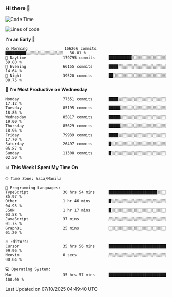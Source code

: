 ### Hi there 👋

<!--START_SECTION:waka-->
![Code Time](http://img.shields.io/badge/Code%20Time-6%2C351%20hrs%2044%20mins-blue)

![Lines of code](https://img.shields.io/badge/From%20Hello%20World%20I%27ve%20Written-148.3%20million%20lines%20of%20code-blue)

**I'm an Early 🐤** 

```text
🌞 Morning                166266 commits      █████████░░░░░░░░░░░░░░░░   36.81 % 
🌆 Daytime                179795 commits      ██████████░░░░░░░░░░░░░░░   39.80 % 
🌃 Evening                66155 commits       ████░░░░░░░░░░░░░░░░░░░░░   14.64 % 
🌙 Night                  39520 commits       ██░░░░░░░░░░░░░░░░░░░░░░░   08.75 % 
```
📅 **I'm Most Productive on Wednesday** 

```text
Monday                   77351 commits       ████░░░░░░░░░░░░░░░░░░░░░   17.12 % 
Tuesday                  85195 commits       █████░░░░░░░░░░░░░░░░░░░░   18.86 % 
Wednesday                85817 commits       █████░░░░░░░░░░░░░░░░░░░░   19.00 % 
Thursday                 85629 commits       █████░░░░░░░░░░░░░░░░░░░░   18.96 % 
Friday                   79939 commits       ████░░░░░░░░░░░░░░░░░░░░░   17.70 % 
Saturday                 26497 commits       █░░░░░░░░░░░░░░░░░░░░░░░░   05.87 % 
Sunday                   11308 commits       █░░░░░░░░░░░░░░░░░░░░░░░░   02.50 % 
```


📊 **This Week I Spent My Time On** 

```text
🕑︎ Time Zone: Asia/Manila

💬 Programming Languages: 
TypeScript               30 hrs 54 mins      █████████████████████░░░░   85.97 % 
Other                    1 hr 46 mins        █░░░░░░░░░░░░░░░░░░░░░░░░   04.93 % 
JSON                     1 hr 17 mins        █░░░░░░░░░░░░░░░░░░░░░░░░   03.58 % 
JavaScript               37 mins             ░░░░░░░░░░░░░░░░░░░░░░░░░   01.75 % 
GraphQL                  25 mins             ░░░░░░░░░░░░░░░░░░░░░░░░░   01.20 % 

🔥 Editors: 
Cursor                   35 hrs 56 mins      █████████████████████████   99.96 % 
Neovim                   0 secs              ░░░░░░░░░░░░░░░░░░░░░░░░░   00.04 % 

💻 Operating System: 
Mac                      35 hrs 57 mins      █████████████████████████   100.00 % 
```


 Last Updated on 07/10/2025 04:49:40 UTC
<!--END_SECTION:waka-->


<!--
**rad182/rad182** is a ✨ _special_ ✨ repository because its `README.md` (this file) appears on your GitHub profile.

Here are some ideas to get you started:

- 🔭 I’m currently working on ...
- 🌱 I’m currently learning ...
- 👯 I’m looking to collaborate on ...
- 🤔 I’m looking for help with ...
- 💬 Ask me about ...
- 📫 How to reach me: ...
- 😄 Pronouns: ...
- ⚡ Fun fact: ...
-->
